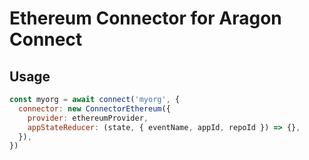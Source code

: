 # Ethereum Connector for Aragon Connect

## Usage

```js
const myorg = await connect('myorg', {
  connector: new ConnectorEthereum({
    provider: ethereumProvider,
    appStateReducer: (state, { eventName, appId, repoId }) => {},
  }),
})
```
